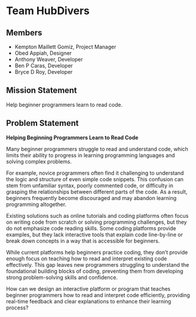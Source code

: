 # Team HubDivers

## Members
- Kempton Maillett Gomiz, Project Manager
- Obed Appiah, Designer
- Anthony Weaver, Developer
- Ben P Caras, Developer
- Bryce D Roy, Developer

## Mission Statement
Help beginner programmers learn to read code.

## Problem Statement
**Helping Beginning Programmers Learn to Read Code**

Many beginner programmers struggle to read and understand code, which limits their ability to progress in learning programming languages and solving complex problems.

For example, novice programmers often find it challenging to understand the logic and structure of even simple code snippets. This confusion can stem from unfamiliar syntax, poorly commented code, or difficulty in grasping the relationships between different parts of the code. As a result, beginners frequently become discouraged and may abandon learning programming altogether.

Existing solutions such as online tutorials and coding platforms often focus on writing code from scratch or solving programming challenges, but they do not emphasize code reading skills. Some coding platforms provide examples, but they lack interactive tools that explain code line-by-line or break down concepts in a way that is accessible for beginners.

While current platforms help beginners practice coding, they don’t provide enough focus on teaching how to read and interpret existing code effectively. This gap leaves new programmers struggling to understand the foundational building blocks of coding, preventing them from developing strong problem-solving skills and confidence.

How can we design an interactive platform or program that teaches beginner programmers how to read and interpret code efficiently, providing real-time feedback and clear explanations to enhance their learning process?
